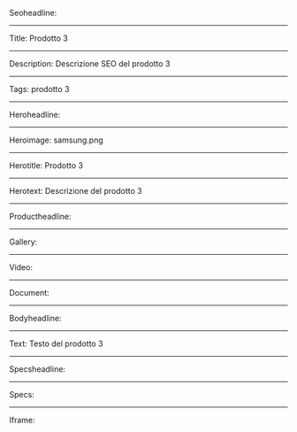Seoheadline: 

----

Title: Prodotto 3

----

Description: Descrizione SEO del prodotto 3

----

Tags: prodotto 3

----

Heroheadline: 

----

Heroimage: samsung.png

----

Herotitle: Prodotto 3

----

Herotext: Descrizione del prodotto 3

----

Productheadline: 

----

Gallery: 

----

Video: 

----

Document: 

----

Bodyheadline: 

----

Text: Testo del prodotto 3

----

Specsheadline: 

----

Specs: 

----

Iframe: 